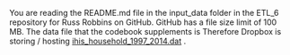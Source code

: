 You are reading the README.md file in the input_data folder in the ETL_6 repository for Russ Robbins on GitHub. 
GitHub has a file size limit of 100 MB. 
The data file that the codebook supplements is 
Therefore Dropbox is storing / hosting [ihis_household_1997_2014.dat](https://www.dropbox.com/s/zdi3cslajmm6gml/ihis_household_1997_2014.dat?dl=0) . 